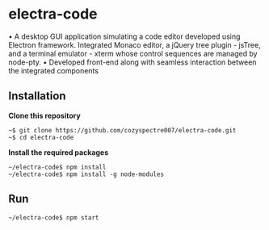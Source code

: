 # electra-code
•	A desktop GUI application simulating a code editor developed using Electron framework. Integrated Monaco editor, a jQuery tree plugin - jsTree, and a terminal emulator - xterm whose control sequences are managed by node-pty.
•	Developed front-end along with seamless interaction between the integrated components

## Installation
**Clone this repository**
```
~$ git clone https://github.com/cozyspectre007/electra-code.git
~$ cd electra-code
```
**Install the required packages**
```
~/electra-code$ npm install
~/electra-code$ npm install -g node-modules
```

## Run
```
~/electra-code$ npm start
